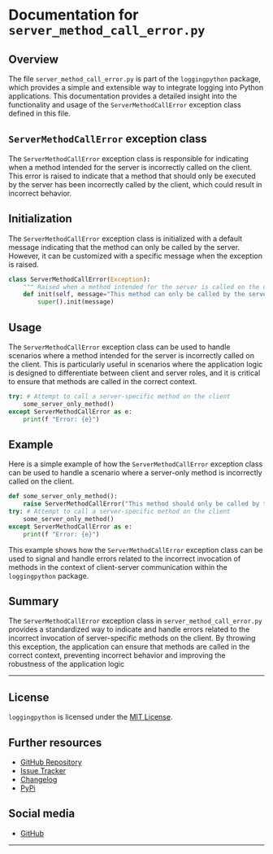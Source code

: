 # Documentation for `server_method_call_error.py`
## Overview
The file `server_method_call_error.py` is part of the `loggingpython` package, which provides a simple and extensible way to integrate logging into Python applications. This documentation provides a detailed insight into the functionality and usage of the `ServerMethodCallError` exception class defined in this file.

## `ServerMethodCallError` exception class
The `ServerMethodCallError` exception class is responsible for indicating when a method intended for the server is incorrectly called on the client. This error is raised to indicate that a method that should only be executed by the server has been incorrectly called by the client, which could result in incorrect behavior.

## Initialization
The `ServerMethodCallError` exception class is initialized with a default message indicating that the method can only be called by the server. However, it can be customized with a specific message when the exception is raised.
```python
class ServerMethodCallError(Exception):
    """ Raised when a method intended for the server is called on the client. This error indicates that a method that should only be executed by the server was incorrectly called by the client, which could lead to incorrect behavior. """
    def init(self, message="This method can only be called by the server."):
        super().init(message)
```

## Usage
The `ServerMethodCallError` exception class can be used to handle scenarios where a method intended for the server is incorrectly called on the client. This is particularly useful in scenarios where the application logic is designed to differentiate between client and server roles, and it is critical to ensure that methods are called in the correct context. 
```python
try: # Attempt to call a server-specific method on the client
    some_server_only_method()
except ServerMethodCallError as e:
    print(f "Error: {e}")
```

## Example
Here is a simple example of how the `ServerMethodCallError` exception class can be used to handle a scenario where a server-only method is incorrectly called on the client. 
```python
def some_server_only_method():
    raise ServerMethodCallError("This method should only be called by the server.")
try: # Attempt to call a server-specific method on the client 
    some_server_only_method()
except ServerMethodCallError as e:
    print(f "Error: {e}")
```
This example shows how the `ServerMethodCallError` exception class can be used to signal and handle errors related to the incorrect invocation of methods in the context of client-server communication within the `loggingpython` package.
## Summary
The `ServerMethodCallError` exception class in `server_method_call_error.py` provides a standardized way to indicate and handle errors related to the incorrect invocation of server-specific methods on the client. By throwing this exception, the application can ensure that methods are called in the correct context, preventing incorrect behavior and improving the robustness of the application logic

---

## License

`loggingpython` is licensed under the [MIT License](https://opensource.org/licenses/MIT).

## Further resources

- [GitHub Repository](https://github.com/loggingpython-Community/loggingpython)
- [Issue Tracker](https://github.com/loggingpython-Community/loggingpython/issues)
- [Changelog](https://github.com/loggingpython-Community/loggingpython/blob/main/CHANGELOG.md)
- [PyPi](https://pypi.org/project/loggingpython/)

## Social media

- [GitHub](https://github.com/loggingpython-Community)

---